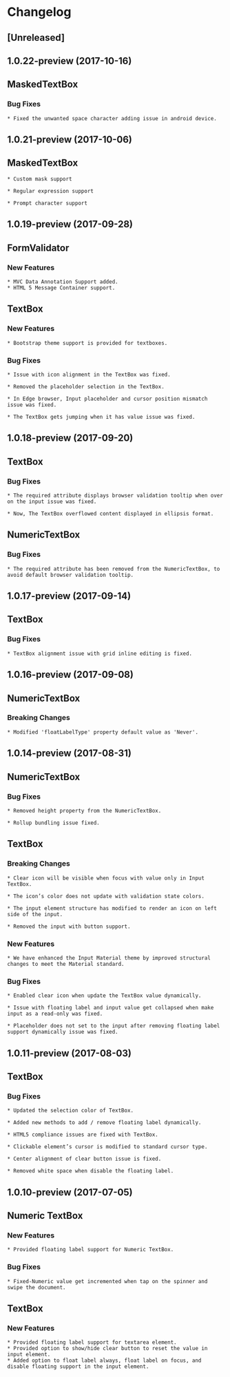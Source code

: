 # Changelog

## [Unreleased]

## 1.0.22-preview (2017-10-16)

## MaskedTextBox

### Bug Fixes

    * Fixed the unwanted space character adding issue in android device.

## 1.0.21-preview (2017-10-06)

## MaskedTextBox

    * Custom mask support

    * Regular expression support

    * Prompt character support

## 1.0.19-preview (2017-09-28)

## FormValidator

### New Features

    * MVC Data Annotation Support added.
    * HTML 5 Message Container support.

## TextBox

### New Features

    * Bootstrap theme support is provided for textboxes.

### Bug Fixes

    * Issue with icon alignment in the TextBox was fixed.

    * Removed the placeholder selection in the TextBox.

    * In Edge browser, Input placeholder and cursor position mismatch issue was fixed.

    * The TextBox gets jumping when it has value issue was fixed.

## 1.0.18-preview (2017-09-20)

## TextBox

### Bug Fixes

    * The required attribute displays browser validation tooltip when over on the input issue was fixed.

    * Now, The TextBox overflowed content displayed in ellipsis format.

## NumericTextBox

### Bug Fixes

    * The required attribute has been removed from the NumericTextBox, to avoid default browser validation tooltip.

## 1.0.17-preview (2017-09-14)

## TextBox

### Bug Fixes

    * TextBox alignment issue with grid inline editing is fixed.

## 1.0.16-preview (2017-09-08)

## NumericTextBox

### Breaking Changes

    * Modified 'floatLabelType' property default value as 'Never'.

## 1.0.14-preview (2017-08-31)

## NumericTextBox

### Bug Fixes

    * Removed height property from the NumericTextBox.

    * Rollup bundling issue fixed.

## TextBox

### Breaking Changes

    * Clear icon will be visible when focus with value only in Input TextBox.

    * The icon’s color does not update with validation state colors.

    * The input element structure has modified to render an icon on left side of the input.

    * Removed the input with button support.

### New Features

    * We have enhanced the Input Material theme by improved structural changes to meet the Material standard.

### Bug Fixes

    * Enabled clear icon when update the TextBox value dynamically.

    * Issue with floating label and input value get collapsed when make input as a read-only was fixed.

    * Placeholder does not set to the input after removing floating label support dynamically issue was fixed.

## 1.0.11-preview (2017-08-03)

## TextBox

### Bug Fixes

    * Updated the selection color of TextBox.

    * Added new methods to add / remove floating label dynamically.

    * HTML5 compliance issues are fixed with TextBox.

    * Clickable element’s cursor is modified to standard cursor type.

    * Center alignment of clear button issue is fixed.

    * Removed white space when disable the floating label.

## 1.0.10-preview (2017-07-05)

## Numeric TextBox

### New Features

    * Provided floating label support for Numeric TextBox.

### Bug Fixes

    * Fixed-Numeric value get incremented when tap on the spinner and swipe the document.

## TextBox

### New Features

    * Provided floating label support for textarea element.
    * Provided option to show/hide clear button to reset the value in input element.
    * Added option to float label always, float label on focus, and disable floating support in the input element.
